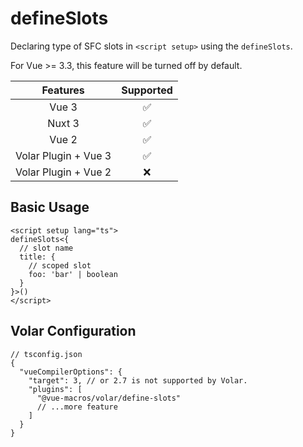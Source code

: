 # defineSlots

<StabilityLevel level="stable" />

Declaring type of SFC slots in `<script setup>` using the `defineSlots`.

For Vue >= 3.3, this feature will be turned off by default.

|       Features       |     Supported      |
| :------------------: | :----------------: |
|        Vue 3         | :white_check_mark: |
|        Nuxt 3        | :white_check_mark: |
|        Vue 2         | :white_check_mark: |
| Volar Plugin + Vue 3 | :white_check_mark: |
| Volar Plugin + Vue 2 |        :x:         |

## Basic Usage

```vue
<script setup lang="ts">
defineSlots<{
  // slot name
  title: {
    // scoped slot
    foo: 'bar' | boolean
  }
}>()
</script>
```

## Volar Configuration

```jsonc {6}
// tsconfig.json
{
  "vueCompilerOptions": {
    "target": 3, // or 2.7 is not supported by Volar.
    "plugins": [
      "@vue-macros/volar/define-slots"
      // ...more feature
    ]
  }
}
```
